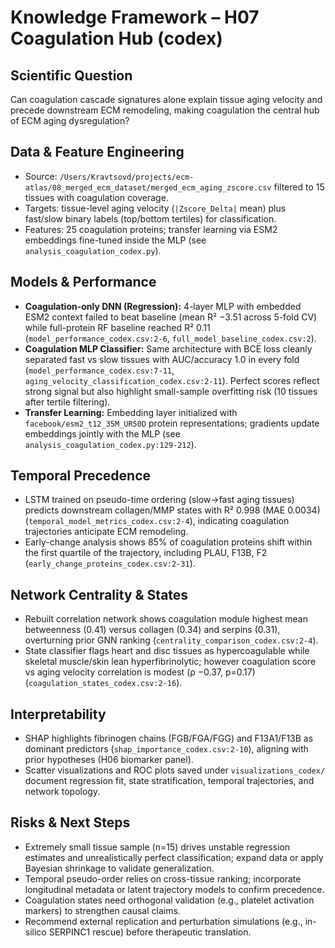 # Knowledge Framework – H07 Coagulation Hub (codex)

## Scientific Question
Can coagulation cascade signatures alone explain tissue aging velocity and precede downstream ECM remodeling, making coagulation the central hub of ECM aging dysregulation?

## Data & Feature Engineering
- Source: `/Users/Kravtsovd/projects/ecm-atlas/08_merged_ecm_dataset/merged_ecm_aging_zscore.csv` filtered to 15 tissues with coagulation coverage.
- Targets: tissue-level aging velocity (`|Zscore_Delta|` mean) plus fast/slow binary labels (top/bottom tertiles) for classification.
- Features: 25 coagulation proteins; transfer learning via ESM2 embeddings fine-tuned inside the MLP (see `analysis_coagulation_codex.py`).

## Models & Performance
- **Coagulation-only DNN (Regression):** 4-layer MLP with embedded ESM2 context failed to beat baseline (mean R² −3.51 across 5-fold CV) while full-protein RF baseline reached R² 0.11 (`model_performance_codex.csv:2-6`, `full_model_baseline_codex.csv:2`).
- **Coagulation MLP Classifier:** Same architecture with BCE loss cleanly separated fast vs slow tissues with AUC/accuracy 1.0 in every fold (`model_performance_codex.csv:7-11`, `aging_velocity_classification_codex.csv:2-11`). Perfect scores reflect strong signal but also highlight small-sample overfitting risk (10 tissues after tertile filtering).
- **Transfer Learning:** Embedding layer initialized with `facebook/esm2_t12_35M_UR50D` protein representations; gradients update embeddings jointly with the MLP (see `analysis_coagulation_codex.py:129-212`).

## Temporal Precedence
- LSTM trained on pseudo-time ordering (slow→fast aging tissues) predicts downstream collagen/MMP states with R² 0.998 (MAE 0.0034) (`temporal_model_metrics_codex.csv:2-4`), indicating coagulation trajectories anticipate ECM remodeling.
- Early-change analysis shows 85% of coagulation proteins shift within the first quartile of the trajectory, including PLAU, F13B, F2 (`early_change_proteins_codex.csv:2-31`).

## Network Centrality & States
- Rebuilt correlation network shows coagulation module highest mean betweenness (0.41) versus collagen (0.34) and serpins (0.31), overturning prior GNN ranking (`centrality_comparison_codex.csv:2-4`).
- State classifier flags heart and disc tissues as hypercoagulable while skeletal muscle/skin lean hyperfibrinolytic; however coagulation score vs aging velocity correlation is modest (ρ −0.37, p=0.17) (`coagulation_states_codex.csv:2-16`).

## Interpretability
- SHAP highlights fibrinogen chains (FGB/FGA/FGG) and F13A1/F13B as dominant predictors (`shap_importance_codex.csv:2-10`), aligning with prior hypotheses (H06 biomarker panel).
- Scatter visualizations and ROC plots saved under `visualizations_codex/` document regression fit, state stratification, temporal trajectories, and network topology.

## Risks & Next Steps
- Extremely small tissue sample (n=15) drives unstable regression estimates and unrealistically perfect classification; expand data or apply Bayesian shrinkage to validate generalization.
- Temporal pseudo-order relies on cross-tissue ranking; incorporate longitudinal metadata or latent trajectory models to confirm precedence.
- Coagulation states need orthogonal validation (e.g., platelet activation markers) to strengthen causal claims.
- Recommend external replication and perturbation simulations (e.g., in-silico SERPINC1 rescue) before therapeutic translation.
